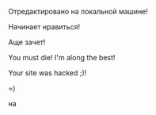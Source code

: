 Отредактировано на локальной машине!

Начинает нравиться!

Аще зачет!

You must die! I'm along the best!

Your site was hacked ;)!

=)

на
